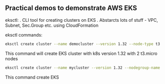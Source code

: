 ## Practical demos to demonstrate AWS EKS

eksctl:
. CLI tool for creating clusters on EKS
. Abstarcts lots of stuff - VPC, Subnet, Sec.Group etc. using CloudFormation

eksctl commands:
```bash
eksctl create cluster --name democluster --version 1.32 --node-type t3.micro --nodes 2
```
This command will create EKS cluster with k8s version 1.32 with 2 t3.micro nodes 

```bash
eksctl create cluster --name mycluster --version 1.32 --nodegroup-name <nodegroupname> --node-type t3.micro --nodes 2 --managed
```
This command create EKS 